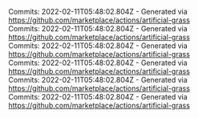 Commits: 2022-02-11T05:48:02.804Z - Generated via https://github.com/marketplace/actions/artificial-grass
<br>
Commits: 2022-02-11T05:48:02.804Z - Generated via https://github.com/marketplace/actions/artificial-grass
<br>
Commits: 2022-02-11T05:48:02.804Z - Generated via https://github.com/marketplace/actions/artificial-grass
<br>
Commits: 2022-02-11T05:48:02.804Z - Generated via https://github.com/marketplace/actions/artificial-grass
<br>
Commits: 2022-02-11T05:48:02.804Z - Generated via https://github.com/marketplace/actions/artificial-grass
<br>
Commits: 2022-02-11T05:48:02.804Z - Generated via https://github.com/marketplace/actions/artificial-grass
<br>
